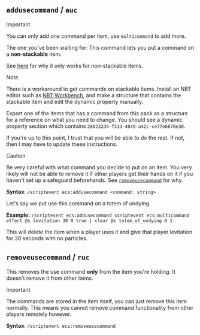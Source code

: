 ## `addusecommand` / `auc`

> [!IMPORTANT]
> You can only add one command per item, use `multicommand` to add more.

The one you've been waiting for: This command lets you put a command on a **non-stackable** item.

See [here](https://learn.microsoft.com/en-us/minecraft/creator/scriptapi/minecraft/server/itemstack?view=minecraft-bedrock-stable#setdynamicproperty) for why it only works for non-stackable items.

> [!NOTE]
> There is a workaround to get commands on stackable items. Install an NBT editor such as [NBT Workbench](https://github.com/RealRTTV/nbtworkbench), and make a structure that contains the stackable item and edit the dynamic property manually.
>
> Export one of the items that has a command from this pack as a structure for a reference on what you need to change. You should see a dynamic property section which contains `280232d4-f31d-4849-a42c-ce77e6870e30`.
>
> If you're up to this point, I trust that you will be able to do the rest. If not, then I may have to update these instructions.

> [!CAUTION]
> Be very careful with what command you decide to put on an item. You very likely will not be able to remove it if other players get their hands on it if you haven't set up a safeguard beforehands. See [`removeusecommand`](#removeusecommand) for why.

**Syntax**: `/scriptevent ecs:addusecommand <command: string>`

Let's say we put use this command on a totem of undying.

**Example:** `/scriptevent ecs:addusecommand scriptevent ecs:multicommand effect @s levitation 30 0 true | clear @s totem_of_undying 0 1`

This will delete the item when a player uses it and give that player levitation for 30 seconds with no particles.

## `removeusecommand` / `ruc`

This removes the use command **only** from the item you're holding. It doesn't remove it from other items. 

> [!IMPORTANT]
> The commands are stored in the item itself, you can just remove this item normally. This means you cannot remove command functionality from other players remotely however.

**Syntax**: `/scriptevent ecs:removeusecommand`